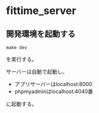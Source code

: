 # fittime_server

## 開発環境を起動する
```
make dev
```
を実行する。

サーバーは自動で起動し、

- アプリサーバーはlocalhost:8000
- phpmyadminはlocalhost:4040番

に起動する。

